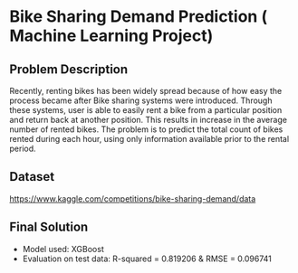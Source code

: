 # Bike Sharing Demand Prediction ( Machine Learning Project)

## Problem Description
Recently, renting bikes has been widely spread because of how easy the process became after Bike sharing systems were introduced. Through these systems, user is able to easily rent a bike from a particular position and return back at another position. This results in increase in the average number of rented bikes. The problem is to predict the total count of bikes rented during each hour, using only information available prior to the rental period.

## Dataset
https://www.kaggle.com/competitions/bike-sharing-demand/data

## Final Solution
- Model used: XGBoost
- Evaluation on test data: R-squared = 0.819206 & RMSE = 0.096741

